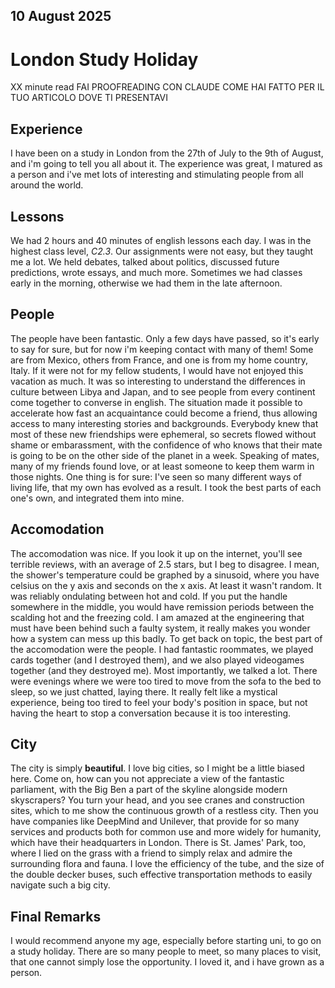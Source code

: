 ## 10 August 2025
# London Study Holiday

XX minute read FAI PROOFREADING CON CLAUDE COME HAI FATTO PER IL TUO ARTICOLO DOVE TI PRESENTAVI

## Experience

I have been on a study in London from the 27th of July to the 9th of August, and i'm going to tell you all about it. The experience was great, I matured as a person and i've met lots of interesting and stimulating people from all around the world.

## Lessons

We had 2 hours and 40 minutes of english lessons each day. I was in the highest class level, *C2.3*. Our assignments were not easy, but they taught me a lot. We held debates, talked about politics, discussed future predictions, wrote essays, and much more. Sometimes we had classes early in the morning, otherwise we had them in the late afternoon.

## People

The people have been fantastic. Only a few days have passed, so it's early to say for sure, but for now i'm keeping contact with many of them! Some are from Mexico, others from France, and one is from my home country, Italy. If it were not for my fellow students, I would have not enjoyed this vacation as much. It was so interesting to understand the differences in culture between Libya and Japan, and to see people from every continent come together to converse in english. The situation made it possible to accelerate how fast an acquaintance could become a friend, thus allowing access to many interesting stories and backgrounds. Everybody knew that most of these new friendships were ephemeral, so secrets flowed without shame or embarassment, with the confidence of who knows that their mate is going to be on the other side of the planet in a week. Speaking of mates, many of my friends found love, or at least someone to keep them warm in those nights. One thing is for sure: I've seen so many different ways of living life, that my own has evolved as a result. I took the best parts of each one's own, and integrated them into mine.

## Accomodation

The accomodation was nice. If you look it up on the internet, you'll see terrible reviews, with an average of 2.5 stars, but I beg to disagree. I mean, the shower's temperature could be graphed by a sinusoid, where you have celsius on the y axis and seconds on the x axis. At least it wasn't random. It was reliably ondulating between hot and cold. If you put the handle somewhere in the middle, you would have remission periods between the scalding hot and the freezing cold. I am amazed at the engineering that must have been behind such a faulty system, it really makes you wonder how a system can mess up this badly. To get back on topic, the best part of the accomodation were the people. I had fantastic roommates, we played cards together (and I destroyed them), and we also played videogames together (and they destroyed me). Most importantly, we talked a lot. There were evenings where we were too tired to move from the sofa to the bed to sleep, so we just chatted, laying there. It really felt like a mystical experience, being too tired to feel your body's position in space, but not having the heart to stop a conversation because it is too interesting.

## City

The city is simply **beautiful**. I love big cities, so I might be a little biased here. Come on, how can you not appreciate a view of the fantastic parliament, with the Big Ben a part of the skyline alongside modern skyscrapers? You turn your head, and you see cranes and construction sites, which to me show the continuous growth of a restless city. Then you have companies like DeepMind and Unilever, that provide for so many services and products both for common use and more widely for humanity, which have their headquarters in London. There is St. James' Park, too, where I lied on the grass with a friend to simply relax and admire the surrounding flora and fauna. I love the efficiency of the tube, and the size of the double decker buses, such effective transportation methods to easily navigate such a big city.

## Final Remarks

I would recommend anyone my age, especially before starting uni, to go on a study holiday. There are so many people to meet, so many places to visit, that one cannot simply lose the opportunity. I loved it, and i have grown as a person.